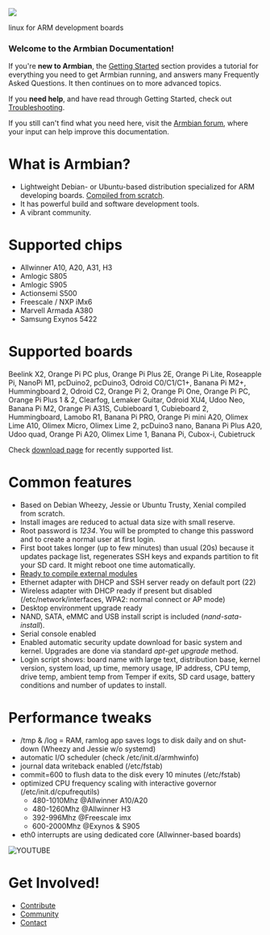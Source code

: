 [![](http://www.armbian.com/wp-content/uploads/2016/06/logo_middle.png)](http://www.armbian.com)

linux for ARM development boards

<h3>Welcome to the Armbian Documentation!</h3>

If you're **new to Armbian**, the [Getting Started](User-Guide_Getting-Started.md) section 
provides a tutorial for everything you need to get Armbian running,
and answers many Frequently Asked Questions.
It then continues on to more advanced topics.

If you **need help**, and have read through Getting Started, check out [Troubleshooting](User-Guide_Advanced-Features.md#how-to-troubleshoot).

If you still can't find what you need here, visit the [Armbian forum](http://forum.armbian.com/), where your input can help improve this documentation.

# What is Armbian?

- Lightweight Debian- or Ubuntu-based distribution specialized for ARM developing boards. [Compiled from scratch](https://github.com/igorpecovnik/lib).
- It has powerful build and software development tools.
- A vibrant community.

# Supported chips

- Allwinner A10, A20, A31, H3
- Amlogic S805
- Amlogic S905
- Actionsemi S500
- Freescale / NXP iMx6
- Marvell Armada A380
- Samsung Exynos 5422

# Supported boards

Beelink X2, Orange Pi PC plus, Orange Pi Plus 2E, Orange Pi Lite, Roseapple Pi, NanoPi M1, pcDuino2, pcDuino3, Odroid C0/C1/C1+, Banana Pi M2+, Hummingboard 2, Odroid C2, Orange Pi 2, Orange Pi One, Orange Pi PC, Orange Pi Plus 1 & 2, Clearfog, Lemaker Guitar, Odroid XU4, Udoo Neo, Banana Pi M2, Orange Pi A31S, Cubieboard 1, Cubieboard 2, Hummingboard, Lamobo R1, Banana Pi PRO, Orange Pi mini A20, Olimex Lime A10, Olimex Micro, Olimex Lime 2, pcDuino3 nano, Banana Pi Plus A20, Udoo quad, Orange Pi A20, Olimex Lime 1, Banana Pi, Cubox-i, Cubietruck

Check [download page](http://www.armbian.com/download/) for recently supported list.

# Common features

- Based on Debian Wheezy, Jessie or Ubuntu Trusty, Xenial compiled from scratch.
- Install images are reduced to actual data size with small reserve.
- Root password is _1234_. You will be prompted to change this password and to create a normal user at first login.
- First boot takes longer (up to few minutes) than usual (20s) because it updates package list, regenerates SSH keys and expands partition to fit your SD card. It might reboot one time automatically.
- [Ready to compile external modules](User-Guide_Advanced-Features/#how-to-build-a-wireless-driver)
- Ethernet adapter with DHCP and SSH server ready on default port (22)
- Wireless adapter with DHCP ready if present but disabled (/etc/network/interfaces, WPA2: normal connect or AP mode)
- Desktop environment upgrade ready
- NAND, SATA, eMMC and USB install script is included (_nand-sata-install_).
- Serial console enabled
- Enabled automatic security update download for basic system and kernel. Upgrades are done via standard _apt-get upgrade_ method.
- Login script shows: board name with large text, distribution base, kernel version, system load, up time, memory usage, IP address, CPU temp, drive temp, ambient temp from Temper if exits, SD card usage, battery conditions and number of updates to install.

# Performance tweaks

- /tmp & /log = RAM, ramlog app saves logs to disk daily and on shut-down (Wheezy and Jessie w/o systemd)
- automatic I/O scheduler (check /etc/init.d/armhwinfo)
- journal data writeback enabled (/etc/fstab)
- commit=600 to flush data to the disk every 10 minutes (/etc/fstab)
- optimized CPU frequency scaling with interactive governor (/etc/init.d/cpufrequtils)
	- 480-1010Mhz @Allwinner A10/A20
	- 480-1260Mhz @Allwinner H3
	- 392-996Mhz @Freescale imx
	- 600-2000Mhz @Exynos & S905
- eth0 interrupts are using dedicated core (Allwinner-based boards)

![YOUTUBE](6K9zJULoFpU)

# Get Involved!

* [Contribute](Process_Contribute)
* [Community](http://forum.armbian.com)
* [Contact](http://www.armbian.com/contact/)
